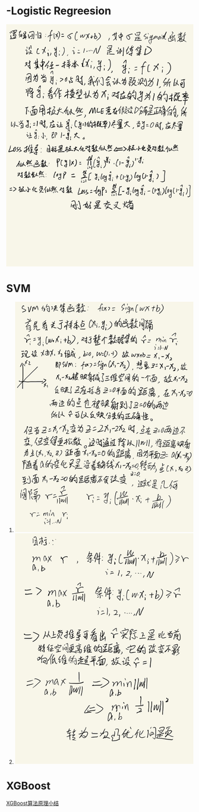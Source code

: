 # -Logistic Regreesion
![](https://github.com/Deep-Learning-Studyroom/offer/blob/master/pictures/LR.jpg) 
# SVM

1. ![](https://github.com/Deep-Learning-Studyroom/offer/blob/master/pictures/函数距离.jpg) 
2. ![](https://github.com/Deep-Learning-Studyroom/offer/blob/master/pictures/SVM二次规划推导.jpg) 

# XGBoost

[XGBoost算法原理小结](https://tianchi.aliyun.com/notebook-ai/detail?spm=5176.12281897.0.0.6e2c39a9wtJWy6&postId=61442)

